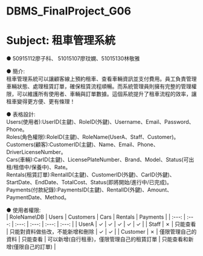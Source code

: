 # DBMS_FinalProject_G06
# Subject: 租車管理系統
● 50915112廖子科、 51015107廖玟嫻、51015130林敬雅  

● 簡介:  
租車管理系統可以讓顧客線上預約租車、查看車輛資訊並支付費用。員工負責管理車輛狀態、處理租賃訂單，確保租賃流程順暢。而系統管理員則擁有完整的管理權限，可以維護所有使用者、車輛與訂單數據。這個系統提升了租車流程的效率，讓租車變得更方便、更有條理！  

● 表格設計:  
Users(使用者):UserID(主鍵)、RoleID(外鍵)、Username、Email、Password、Phone。  
Roles(角色權限):RoleID(主鍵)、RoleName(UserA、Staff、Customer)。  
Customers(顧客):CustomerID(主鍵)、Name、Email、Phone、DriverLicenseNumber。  
Cars(車輛):CarID(主鍵)、LicensePlateNumber、Brand、Model、Status(可出租/租借中/保養中)、Rate。  
Rentals(租賃訂單):RentalID(主鍵)、CustomerID(外鍵)、CarID(外鍵)、StartDate、EndDate、TotalCost、Status(即將開始/進行中/已完成)。  
Payments(付款紀錄):PaymentsID(主鍵)、RentalID(外鍵)、Amount、PaymentDate、Method。  
  
● 使用者權限:  
| RoleName\DB | Users | Customers | Cars | Rentals | Payments |
| :---: | :---: | :---: | :---: | :---: | :---: |
| UserA | ✓ | ✓ | ✓ | ✓ | ✓ |
| Staff | ✗ | 只能查看 | 只能對資料做些改，不能新增和刪除 | ✓ | ✓ |
| Customer | ✗ | 僅限管理自己的資料 | 只能查看 | 可以新增(自行租車)，僅限管理自己的租賃訂單 | 只能查看和新增(僅限自己的訂單) |

